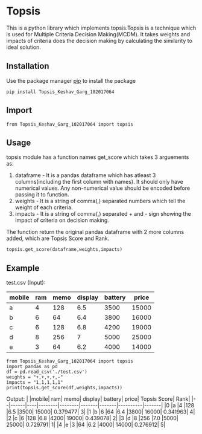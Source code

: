 # Topsis
This is a python library which implements topsis.Topsis is a technique which is used for Multiple Criteria Decision Making(MCDM). It takes weights and impacts of criteria does the decision making by calculating the similarity to ideal solution.


## Installation
Use the package manager [pip](https://pip.pypa.io/en/stable/) to install the package
```
pip install Topsis_Keshav_Garg_102017064
```


## Import

```
from Topsis_Keshav_Garg_102017064 import topsis
```

## Usage
topsis module has a function names get_score which takes 3 arguements as:
1. dataframe - It is a pandas dataframe which has atleast 3 columns(including the first column with names). It should only have numerical values. Any non-numerical value should be encoded before passing it to function.
2. weights - It is a string of comma(,) separated numbers which tell the weight of each criteria.
3. impacts - It is a string of comma(,) separated + and - sign showing the impact of criteria on decision making.

The function return the original pandas dataframe with 2 more columns added, which are Topsis Score and Rank.
```
topsis.get_score(dataframe,weights,impacts)
```


## Example

test.csv (Input):

|mobile|ram|memo|display|battery|price|
|------|---|----|-------|-------|-----|
|a|4|128|6.5|3500|15000|
|b|6|64|6.4|3800|16000|
|c|6|128|6.8|4200|19000|
|d|8|256|7|5000|25000|
|e|3|64|6.2|4000|14000|


```
from Topsis_Keshav_Garg_102017064 import topsis
import pandas as pd
df = pd.read_csv('./test.csv')
weights = "+,+,+,+,-"
impacts = "1,1,1,1,1"
print(topsis.get_score(df,weights,impacts))
```

Output:
|  |mobile|  ram|  memo|  display|  battery|  price|  Topsis Score|  Rank|
|--|------|----|--------|--------|-------|-------|----------|-------|
|0      |a    |4   |128    |6.5     |3500|  15000|     0.379477|     3|
|1      |b    |6   |64     |6.4     |3800|  16000|      0.341963|     4|
|2      |c    |6   |128    |6.8     |4200|  19000|      0.439078|     2|
|3      |d    |8   |256    |7.0     |5000|  25000|      0.729791|    1|
|4      |e    |3   |64     |6.2     |4000|  14000|      0.276912|     5|